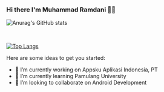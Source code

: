 ### Hi there I'm Muhammad Ramdani 💁🏻


![Anurag's GitHub stats](https://github-readme-stats.vercel.app/api?username=diigel&show_icons=true&bg_color=00000000)

<br>

[![Top Langs](https://github-readme-stats.vercel.app/api/top-langs/?username=diigel&layout=compact&bg_color=00000000)](https://github.com/anuraghazra/github-readme-stats)


Here are some ideas to get you started:

- 🔭 I’m currently working on Appsku Aplikasi Indonesia, PT
- 🌱 I’m currently learning Pamulang University
- 👯 I’m looking to collaborate on Android Development


